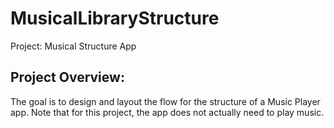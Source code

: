 # MusicalLibraryStructure
Project: Musical Structure App
## Project Overview:
The goal is to design and layout the flow for the structure of a Music Player app. Note that for this project, the app does not actually need to play music.

